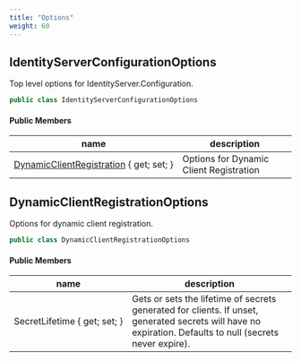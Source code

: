 ```yaml
---
title: "Options"
weight: 60
---
```


## IdentityServerConfigurationOptions

Top level options for IdentityServer.Configuration.

```csharp
public class IdentityServerConfigurationOptions
```

#### Public Members

| name | description |
| --- | --- |
| [DynamicClientRegistration](#dynamicclientregistrationoptions) { get; set; } | Options for Dynamic Client Registration |

## DynamicClientRegistrationOptions

Options for dynamic client registration.

```csharp
public class DynamicClientRegistrationOptions
```

#### Public Members

| name | description |
| --- | --- |
| SecretLifetime { get; set; } | Gets or sets the lifetime of secrets generated for clients. If unset, generated secrets will have no expiration. Defaults to null (secrets never expire). |
